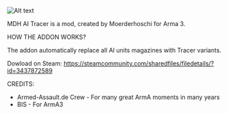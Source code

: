  ![Alt text](https://images.steamusercontent.com/ugc/32193398118992605/E61B99C6B2380E0083757A847F5D79720D944C9F/)

MDH AI Tracer is a mod, created by Moerderhoschi for Arma 3.

HOW THE ADDON WORKS?

The addon automatically replace all AI units magazines with Tracer variants.

Dowload on Steam: https://steamcommunity.com/sharedfiles/filedetails/?id=3437872589

CREDITS:
- Armed-Assault.de Crew - For many great ArmA moments in many years
- BIS - For ArmA3
